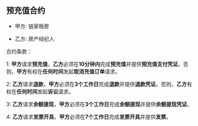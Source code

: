 ## 预充值合约
- 甲方: 链家租房 

- 乙方: 房产经纪人 

合约条款：

1:  **甲方**请求**预充值**，**乙方**必须在**10分钟内**完成**预充值**并提供**预充值支付凭证**。否则，**甲方**有权在**任何时间**发起**取消充值订单**请求。

2:  **乙方**请求**退款**，**甲方**必须在**3个工作日**完成**退款**并提供**退款凭证**。否则，**乙方**有权在**任何时间**发起**诉讼**请求。

3:  **乙方**请求**余额提现**，**甲方**必须在**3个工作日**完成**余额提现**并提供**余额提现凭证**。

4:  **乙方**请求**发票开具**，**甲方**必须在**7个工作日**完成**发票开具**并提供**发票**。


